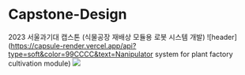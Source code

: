 # Capstone-Design
2023 서울과기대 캡스톤 (식물공장 재배상 모듈용 로봇 시스템 개발)
![header](https://capsule-render.vercel.app/api?type=soft&color=99CCCC&text=Nanipulator system for plant factory cultivation module)
<img src="https://img.shields.io/badge/python-blue?style=flat&logo=python&logoColor=white"/>
